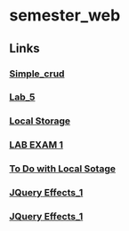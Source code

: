 # semester_web

## Links 

### [Simple_crud](https://haseebullahabbasi.github.io/semester_web/simple_crud/index4.html)

### [Lab_5](https://haseebullahabbasi.github.io/semester_web/lab_5)

### [Local Storage](https://haseebullahabbasi.github.io/semester_web/local_storage_exp)

### [LAB EXAM 1](https://haseebullahabbasi.github.io/semester_web/bootstrap-5.0.0-beta3-dist)

### [To Do with Local Sotage](https://haseebullahabbasi.github.io/semester_web/lab_6/dot_9.html)

### [JQuery Effects_1](https://haseebullahabbasi.github.io/semester_web/jquery_prc/index.html)
### [JQuery Effects_1](https://haseebullahabbasi.github.io/semester_web/jquery_prc/effects/index.html)
